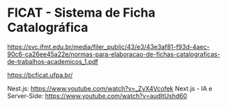 # FICAT - Sistema de Ficha Catalográfica

<https://svc.ifmt.edu.br/media/filer_public/43/e3/43e3af81-f93d-4aec-90c6-ca26ee45a22e/normas-para-elaboracao-de-fichas-catalograficas-de-trabalhos-academicos_1.pdf>

<https://bcficat.ufpa.br/>

Nest.js: <https://www.youtube.com/watch?v=_ZyX4Vcofek>
Next.js - IA e Server-Side: <https://www.youtube.com/watch?v=audItUshd60>
